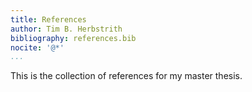 ```yaml
---
title: References
author: Tim B. Herbstrith
bibliography: references.bib
nocite: '@*'
...
```


This is the collection of references for my master thesis.

